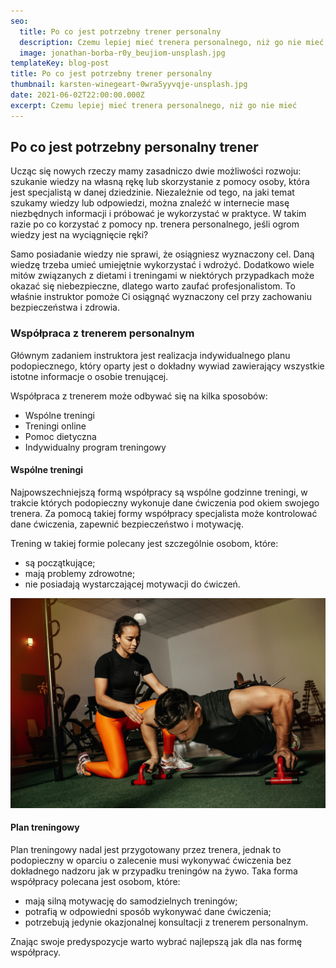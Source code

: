 ```yaml
---
seo:
  title: Po co jest potrzebny trener personalny
  description: Czemu lepiej mieć trenera personalnego, niż go nie mieć
  image: jonathan-borba-r0y_beujiom-unsplash.jpg
templateKey: blog-post
title: Po co jest potrzebny trener personalny
thumbnail: karsten-winegeart-0wra5yyvqje-unsplash.jpg
date: 2021-06-02T22:00:00.000Z
excerpt: Czemu lepiej mieć trenera personalnego, niż go nie mieć
---
```

## Po co jest potrzebny personalny trener

Ucząc się nowych rzeczy mamy zasadniczo dwie możliwości rozwoju: szukanie wiedzy na własną rękę lub skorzystanie z pomocy osoby, która jest specjalistą w danej dziedzinie. Niezależnie od tego, na jaki temat szukamy wiedzy lub odpowiedzi, można znaleźć w internecie masę niezbędnych informacji i próbować je wykorzystać w praktyce. W takim razie po co korzystać z pomocy np. trenera personalnego, jeśli ogrom wiedzy jest na wyciągnięcie ręki?

Samo posiadanie wiedzy nie sprawi, że osiągniesz wyznaczony cel. Daną wiedzę trzeba umieć umiejętnie wykorzystać i wdrożyć. Dodatkowo wiele mitów związanych z dietami i treningami w niektórych przypadkach może okazać się niebezpieczne, dlatego warto zaufać profesjonalistom. To właśnie instruktor pomoże Ci osiągnąć wyznaczony cel przy zachowaniu bezpieczeństwa i zdrowia.

### Współpraca z trenerem personalnym

Głównym zadaniem instruktora jest realizacja indywidualnego planu podopiecznego, który oparty jest o dokładny wywiad zawierający wszystkie istotne informacje o osobie trenującej.

Współpraca z trenerem może odbywać się na kilka sposobów:

* Wspólne treningi
* Treningi online
* Pomoc dietyczna
* Indywidualny program treningowy

#### Wspólne treningi

Najpowszechniejszą formą współpracy są wspólne godzinne treningi, w trakcie których podopieczny wykonuje dane ćwiczenia pod okiem swojego trenera. Za pomocą takiej formy współpracy specjalista może kontrolować dane ćwiczenia, zapewnić bezpieczeństwo i motywację. 

Trening w takiej formie polecany jest szczególnie osobom, które:

* są początkujące;
* mają problemy zdrowotne;
* nie posiadają wystarczającej motywacji do ćwiczeń.

![treningi z trenerem personalnym](jonathan-borba-r0y_beujiom-unsplash.jpg "Czemu warto mieć trenera")

#### Plan treningowy

Plan treningowy nadal jest przygotowany przez trenera, jednak to podopieczny w oparciu o zalecenie musi wykonywać ćwiczenia bez dokładnego nadzoru jak w przypadku treningów na żywo. Taka forma współpracy polecana jest osobom, które:

* mają silną motywację do samodzielnych treningów;
* potrafią w odpowiedni sposób wykonywać dane ćwiczenia;
* potrzebują jedynie okazjonalnej konsultacji z trenerem personalnym.

Znając swoje predyspozycje warto wybrać najlepszą jak dla nas formę współpracy.